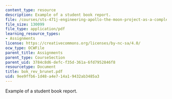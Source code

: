 ```yaml
---
content_type: resource
description: Example of a student book report.
file: /courses/sts-471j-engineering-apollo-the-moon-project-as-a-complex-system-spring-2007/9ee9ffb61d48a4e714a19432ab3485a3_bok_rev_brunet.pdf
file_size: 130099
file_type: application/pdf
learning_resource_types:
- Assignments
license: https://creativecommons.org/licenses/by-nc-sa/4.0/
ocw_type: OCWFile
parent_title: Assignments
parent_type: CourseSection
parent_uid: 3784c8d6-defc-f35d-361a-6fd7952846f8
resourcetype: Document
title: bok_rev_brunet.pdf
uid: 9ee9ffb6-1d48-a4e7-14a1-9432ab3485a3
---
```

Example of a student book report.